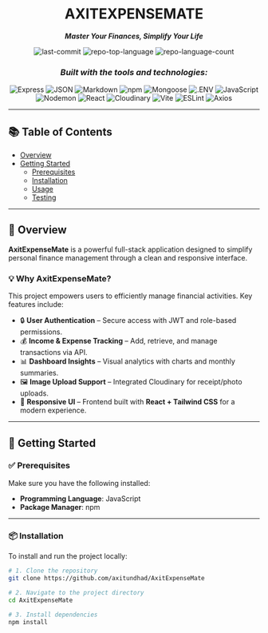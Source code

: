 <div align="center">

# AXITEXPENSEMATE

_**Master Your Finances, Simplify Your Life**_

![last-commit](https://img.shields.io/github/last-commit/axitundhad/AxitExpenseMate?style=flat&logo=git&logoColor=white&color=0080ff)
![repo-top-language](https://img.shields.io/github/languages/top/axitundhad/AxitExpenseMate?style=flat&color=0080ff)
![repo-language-count](https://img.shields.io/github/languages/count/axitundhad/AxitExpenseMate?style=flat&color=0080ff)

### _Built with the tools and technologies:_

![Express](https://img.shields.io/badge/Express-000000.svg?style=flat&logo=Express&logoColor=white)
![JSON](https://img.shields.io/badge/JSON-000000.svg?style=flat&logo=JSON&logoColor=white)
![Markdown](https://img.shields.io/badge/Markdown-000000.svg?style=flat&logo=Markdown&logoColor=white)
![npm](https://img.shields.io/badge/npm-CB3837.svg?style=flat&logo=npm&logoColor=white)
![Mongoose](https://img.shields.io/badge/Mongoose-F04D35.svg?style=flat&logo=Mongoose&logoColor=white)
![.ENV](https://img.shields.io/badge/.ENV-ECD53F.svg?style=flat&logo=dotenv&logoColor=black)
![JavaScript](https://img.shields.io/badge/JavaScript-F7DF1E.svg?style=flat&logo=JavaScript&logoColor=black)
![Nodemon](https://img.shields.io/badge/Nodemon-76D04B.svg?style=flat&logo=Nodemon&logoColor=white)
![React](https://img.shields.io/badge/React-61DAFB.svg?style=flat&logo=React&logoColor=black)
![Cloudinary](https://img.shields.io/badge/Cloudinary-3448C5.svg?style=flat&logo=Cloudinary&logoColor=white)
![Vite](https://img.shields.io/badge/Vite-646CFF.svg?style=flat&logo=Vite&logoColor=white)
![ESLint](https://img.shields.io/badge/ESLint-4B32C3.svg?style=flat&logo=ESLint&logoColor=white)
![Axios](https://img.shields.io/badge/Axios-5A29E4.svg?style=flat&logo=Axios&logoColor=white)

</div>

---

## 📚 Table of Contents

- [Overview](#overview)
- [Getting Started](#getting-started)
  - [Prerequisites](#prerequisites)
  - [Installation](#installation)
  - [Usage](#usage)
  - [Testing](#testing)

---

## 🧾 Overview

**AxitExpenseMate** is a powerful full-stack application designed to simplify personal finance management through a clean and responsive interface.

### 💡 Why AxitExpenseMate?

This project empowers users to efficiently manage financial activities. Key features include:

- 🔒 **User Authentication** – Secure access with JWT and role-based permissions.
- 💰 **Income & Expense Tracking** – Add, retrieve, and manage transactions via API.
- 📊 **Dashboard Insights** – Visual analytics with charts and monthly summaries.
- 🖼️ **Image Upload Support** – Integrated Cloudinary for receipt/photo uploads.
- 📱 **Responsive UI** – Frontend built with **React + Tailwind CSS** for a modern experience.

---

## 🚀 Getting Started

### ✅ Prerequisites

Make sure you have the following installed:

- **Programming Language**: JavaScript
- **Package Manager**: npm

---

### 📦 Installation

To install and run the project locally:

```bash
# 1. Clone the repository
git clone https://github.com/axitundhad/AxitExpenseMate

# 2. Navigate to the project directory
cd AxitExpenseMate

# 3. Install dependencies
npm install
